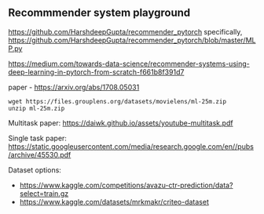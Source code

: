 ## Recommmender system playground

https://github.com/HarshdeepGupta/recommender_pytorch
specifically, https://github.com/HarshdeepGupta/recommender_pytorch/blob/master/MLP.py

https://medium.com/towards-data-science/recommender-systems-using-deep-learning-in-pytorch-from-scratch-f661b8f391d7

paper - https://arxiv.org/abs/1708.05031

```
wget https://files.grouplens.org/datasets/movielens/ml-25m.zip
unzip ml-25m.zip
```

Multitask paper:
https://daiwk.github.io/assets/youtube-multitask.pdf

Single task paper:
https://static.googleusercontent.com/media/research.google.com/en//pubs/archive/45530.pdf

Dataset options:
- https://www.kaggle.com/competitions/avazu-ctr-prediction/data?select=train.gz
- https://www.kaggle.com/datasets/mrkmakr/criteo-dataset